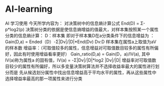 # AI-learning
AI 学习使用
今天所学内容为：
对决策树中的信息熵计算公式 End(D) = Σ-p*log2(p)
决策树分类的依据是使信息熵增益的值最大，对样本集按照某一个属性分类的信息熵计算：
D：样本集
即对于样本集D在a分类条件下的信息增益为 ：Gain(D,a) = Ended（D）-Σ|Dv|/|D|*End(Dv)
Dv:D 样本集在属性a上取值为aV 的样本数
增益率：（可取值较多的属性，信息增益对可取值数目较多的属性有所偏好，因此有时使用增益看率更好）
Gain_ratio(D,a) = Gain(D，a)/IV(a),
其中IV(a)称为属性a 的固有值，IV(a) = -Σ|Dv|/|D|*log2 |Dv|/|D|
增益率对可取值数目较少的属性有所偏好，所以多变量决策树算法并不选择收益率最大的属性进行划分而是
先从候选划分属性中找出信息增益高于平均水平的属性，再从这些属性中选择增益率最高的那一项属性来进行分类
